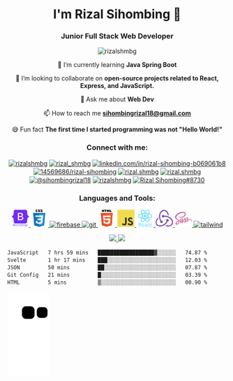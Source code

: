 <!--
**rizalshmbg/rizalshmbg** is a ✨ _special_ ✨ repository because its `README.md` (this file) appears on your GitHub profile.

Here are some ideas to get you started:

- 🔭 I’m currently working on ...
- 🌱 I’m currently learning ...
- 👯 I’m looking to collaborate on ...
- 🤔 I’m looking for help with ...
- 💬 Ask me about ...
- 📫 How to reach me: ...
- 😄 Pronouns: ...
- ⚡ Fun fact: ...
- [![Readme Card](https://github-readme-stats.vercel.app/api/pin/?username=rizalshmbg&repo=rizalshmbg)](https://github.com/rizalshmbg/rizalshmbg)
-->

<!-- <a href="https://app.daily.dev/rizalshmbg"><img src="https://api.daily.dev/devcards/e9866a84c796403181a5c8ebd76ae3af.png?r=jfv" width="200" alt="Rizal Sihombing's Dev Card"/></a> -->

<!-- ![Blue White and Black Stars Birthday Zoom Virtual Background (1)](https://user-images.githubusercontent.com/66808677/174433208-5cbd687e-2b34-449f-a9e3-8e072bab7263.gif) -->

<!-- <p align="center"><a href="https://app.daily.dev/rizalshmbg"><img src="./devcard.png" width="356" alt="Rizal's Dev Card"/></a></p> -->

<h1 align="center">I'm Rizal Sihombing 👋</h1>
<h3 align="center">Junior Full Stack Web Developer</h3>

<p align="center"> <img src="https://komarev.com/ghpvc/?username=rizalshmbg&label=Profile%20views&color=blueviolet&style=for-the-badge" alt="rizalshmbg" /> </p>

<p align="center">🌱 I’m currently learning <strong>Java Spring Boot</strong></p>

<p align="center">👯 I’m looking to collaborate on <strong>open-source projects related to React, Express, and JavaScript.</strong></p>

<p align="center">💬 Ask me about <strong>Web Dev</strong></p>

<p align="center">📫 How to reach me <a href="mailto:sihombingrizal18@gmail.com"><strong>sihombingrizal18@gmail.com</strong></a></p>

<p align="center">😅 Fun fact <strong>The first time I started programming was not "Hello World!"</strong></p>


<h3 align="center">Connect with me:</h3>
<p align="center">
<a href="https://dev.to/rizalshmbg" target="blank"><img align="center" src="https://raw.githubusercontent.com/rahuldkjain/github-profile-readme-generator/master/src/images/icons/Social/devto.svg" alt="rizalshmbg" height="30" width="40" /></a>
<a href="https://twitter.com/rizal_shmbg" target="blank"><img align="center" src="https://raw.githubusercontent.com/rahuldkjain/github-profile-readme-generator/master/src/images/icons/Social/twitter.svg" alt="rizal_shmbg" height="30" width="40" /></a>
<a href="https://linkedin.com/in/rizal-sihombing-b069061b8" target="blank"><img align="center" src="https://raw.githubusercontent.com/rahuldkjain/github-profile-readme-generator/master/src/images/icons/Social/linked-in-alt.svg" alt="linkedin.com/in/rizal-sihombing-b069061b8" height="30" width="40" /></a>
<a href="https://stackoverflow.com/users/14569686/rizal-sihombing" target="blank"><img align="center" src="https://raw.githubusercontent.com/rahuldkjain/github-profile-readme-generator/master/src/images/icons/Social/stack-overflow.svg" alt="14569686/rizal-sihombing" height="30" width="40" /></a>
<a href="https://fb.com/rizal.shmbg" target="blank"><img align="center" src="https://raw.githubusercontent.com/rahuldkjain/github-profile-readme-generator/master/src/images/icons/Social/facebook.svg" alt="rizal.shmbg" height="30" width="40" /></a>
<a href="https://instagram.com/rizal.shmbg" target="blank"><img align="center" src="https://raw.githubusercontent.com/rahuldkjain/github-profile-readme-generator/master/src/images/icons/Social/instagram.svg" alt="rizal.shmbg" height="30" width="40" /></a>
<a href="https://medium.com/@sihombingrizal18" target="blank"><img align="center" src="https://raw.githubusercontent.com/rahuldkjain/github-profile-readme-generator/master/src/images/icons/Social/medium.svg" alt="@sihombingrizal18" height="30" width="40" /></a>
<a href="https://www.hackerrank.com/rizalshmbg" target="blank"><img align="center" src="https://raw.githubusercontent.com/rahuldkjain/github-profile-readme-generator/master/src/images/icons/Social/hackerrank.svg" alt="rizalshmbg" height="30" width="40" /></a>
<a href="https://discord.gg/Rizal Sihombing#8730" target="blank"><img align="center" src="https://raw.githubusercontent.com/rahuldkjain/github-profile-readme-generator/master/src/images/icons/Social/discord.svg" alt="Rizal Sihombing#8730" height="30" width="40" /></a>
</p>

<h3 align="center">Languages and Tools:</h3>
<p align="center"> <a href="https://getbootstrap.com" target="_blank" rel="noreferrer"> <img src="https://raw.githubusercontent.com/devicons/devicon/master/icons/bootstrap/bootstrap-plain-wordmark.svg" alt="bootstrap" width="40" height="40"/> </a> <a href="https://www.w3schools.com/css/" target="_blank" rel="noreferrer"> <img src="https://raw.githubusercontent.com/devicons/devicon/master/icons/css3/css3-original-wordmark.svg" alt="css3" width="40" height="40"/> </a> <a href="https://firebase.google.com/" target="_blank" rel="noreferrer"> <img src="https://www.vectorlogo.zone/logos/firebase/firebase-icon.svg" alt="firebase" width="40" height="40"/> </a> <a href="https://git-scm.com/" target="_blank" rel="noreferrer"> <img src="https://www.vectorlogo.zone/logos/git-scm/git-scm-icon.svg" alt="git" width="40" height="40"/> </a> <a href="https://www.w3.org/html/" target="_blank" rel="noreferrer"> <img src="https://raw.githubusercontent.com/devicons/devicon/master/icons/html5/html5-original-wordmark.svg" alt="html5" width="40" height="40"/> </a> <a href="https://developer.mozilla.org/en-US/docs/Web/JavaScript" target="_blank" rel="noreferrer"> <img src="https://raw.githubusercontent.com/devicons/devicon/master/icons/javascript/javascript-original.svg" alt="javascript" width="40" height="40"/> </a> <a href="https://reactjs.org/" target="_blank" rel="noreferrer"> <img src="https://raw.githubusercontent.com/devicons/devicon/master/icons/react/react-original-wordmark.svg" alt="react" width="40" height="40"/> </a> <a href="https://redux.js.org" target="_blank" rel="noreferrer"> <img src="https://raw.githubusercontent.com/devicons/devicon/master/icons/redux/redux-original.svg" alt="redux" width="40" height="40"/> </a> <a href="https://sass-lang.com" target="_blank" rel="noreferrer"> <img src="https://raw.githubusercontent.com/devicons/devicon/master/icons/sass/sass-original.svg" alt="sass" width="40" height="40"/> </a> <a href="https://tailwindcss.com/" target="_blank" rel="noreferrer"> <img src="https://www.vectorlogo.zone/logos/tailwindcss/tailwindcss-icon.svg" alt="tailwind" width="40" height="40"/> </a> </p>

<p align="center">
<a href="https://github.com/rizalshmbg">
  <img height="180em" src="https://github-readme-stats-eight-theta.vercel.app/api?username=rizalshmbg&show_icons=true&theme=algolia&include_all_commits=true&count_private=true"/>
  <img height="180em" src="https://github-readme-stats-eight-theta.vercel.app/api/top-langs/?username=rizalshmbg&layout=compact&langs_count=8&theme=algolia"/>
</a>
</p>

<!--START_SECTION:waka-->

```txt
JavaScript   7 hrs 59 mins   ██████████████████▓░░░░░░   74.87 %
Svelte       1 hr 17 mins    ███░░░░░░░░░░░░░░░░░░░░░░   12.03 %
JSON         50 mins         ██░░░░░░░░░░░░░░░░░░░░░░░   07.87 %
Git Config   21 mins         █░░░░░░░░░░░░░░░░░░░░░░░░   03.39 %
HTML         5 mins          ▒░░░░░░░░░░░░░░░░░░░░░░░░   00.90 %
```

<!--END_SECTION:waka-->

![snake svg](https://github.com/rizalshmbg/rizalshmbg/blob/output/github-contribution-grid-snake.svg)
